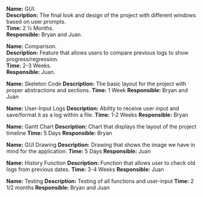 **Name:** GUI. <br/>
**Description:** The final look and design of the project with different windows based on user prompts.  <br/>
**Time:** 2 ½ Months. <br/>
**Responsible:** Bryan and Juan. <br/>

**Name:** Comparison. <br/>
**Description:** Feature that allows users to compare previous logs to show progress/regression.  <br/>
**Time:** 2-3 Weeks. <br/>
**Responsible:** Juan. <br/>

**Name:** Skeleton Code
**Description:** The basic layout for the project with proper abstractions and sections.
**Time:** 1 Week
**Responsible:** Bryan and Juan


**Name:** User-Input Logs
**Description:** Ability to receive user input and save/format it as a log within a file. 
**Time:** 1-2 Weeks
**Responsible:** Bryan


**Name:** Gantt Chart
**Description:** Chart that displays the layout of the project timeline
**Time:** 5 Days
**Responsible:** Bryan


**Name:** GUI Drawing
**Description:** Drawing that shows the image we have in mind for the application.
**Time:** 5 Days
**Responsible:** Juan

**Name:** History Function
**Description:** Function that allows user to check old logs from previous dates.
**Time:** 3-4 Weeks
**Responsible:** Juan

**Name:** Testing
**Description:** Testing of all functions and user-input
**Time:** 2 1/2 months
**Responsible:** Bryan and Juan
